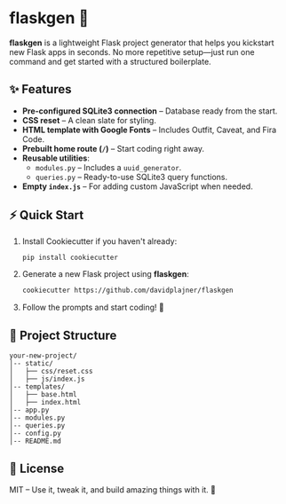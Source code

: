 # flaskgen 🚀  

**flaskgen** is a lightweight Flask project generator that helps you kickstart new Flask apps in seconds. No more repetitive setup—just run one command and get started with a structured boilerplate.  

## ✨ Features  

- **Pre-configured SQLite3 connection** – Database ready from the start.  
- **CSS reset** – A clean slate for styling.  
- **HTML template with Google Fonts** – Includes Outfit, Caveat, and Fira Code.  
- **Prebuilt home route (`/`)** – Start coding right away.  
- **Reusable utilities**:  
  - `modules.py` – Includes a `uuid_generator`.  
  - `queries.py` – Ready-to-use SQLite3 query functions.  
- **Empty `index.js`** – For adding custom JavaScript when needed.  

## ⚡ Quick Start  

1. Install Cookiecutter if you haven't already:  
   ```bash
   pip install cookiecutter
   ```  

2. Generate a new Flask project using **flaskgen**:  
   ```bash
   cookiecutter https://github.com/davidplajner/flaskgen
   ```  

3. Follow the prompts and start coding! 🎉  

## 📂 Project Structure  

```
your-new-project/
│-- static/
│   ├── css/reset.css
│   ├── js/index.js
│-- templates/
│   ├── base.html
│   ├── index.html
│-- app.py
│-- modules.py
│-- queries.py
│-- config.py
│-- README.md
```

## 📜 License  

MIT – Use it, tweak it, and build amazing things with it. 🚀  

